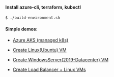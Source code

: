 #### Install azure-cli, terraform, kubectl

```
$ ./build-environment.sh
```
#### Simple demos:

- [Azure AKS (managed k8s)](https://github.com/adavarski/DevOps-AZURE-demo/tree/main/AKS)

- [Create Linux(Ubuntu) VM](https://github.com/adavarski/DevOps-AZURE-demo/tree/main/VM/Linux-VM)

- [Create WindowsServer(2019-Datacenter) VM](https://github.com/adavarski/DevOps-AZURE-demo/tree/main/VM/Windows-VM)

- [Create Load Balancer + Linux VMs](https://github.com/adavarski/DevOps-AZURE-demo/tree/main/VM/LB)

